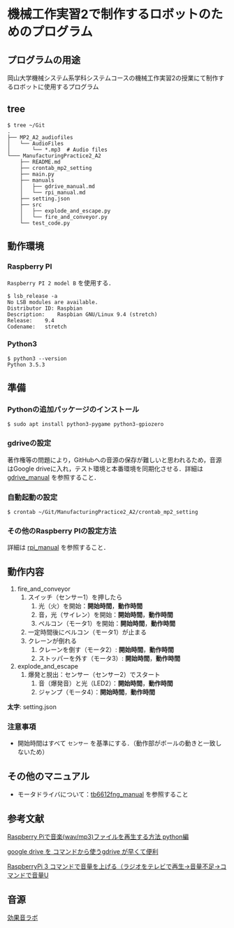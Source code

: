 # 機械工作実習2で制作するロボットのためのプログラム

## プログラムの用途
岡山大学機械システム系学科システムコースの機械工作実習2の授業にて制作するロボットに使用するプログラム

## tree
```shell-session:tree
$ tree ~/Git
.
├── MP2_A2_audiofiles
│   └── AudioFiles
│       └── *.mp3  # Audio files
└─── ManufacturingPractice2_A2
    ├── README.md
    ├── crontab_mp2_setting
    ├── main.py
    ├── manuals
    │   ├── gdrive_manual.md
    │   └── rpi_manual.md
    ├── setting.json
    ├── src
    │   ├── explode_and_escape.py
    │   └── fire_and_conveyor.py
    └── test_code.py
```

## 動作環境
### Raspberry PI
`Raspberry PI 2 model B` を使用する．

```shell-session:raspbian_version
$ lsb_release -a
No LSB modules are available.
Distributor ID:	Raspbian
Description:	Raspbian GNU/Linux 9.4 (stretch)
Release:	9.4
Codename:	stretch
```
### Python3
```shell-session:pytnon3_version
$ python3 --version
Python 3.5.3
```
## 準備
### Pythonの追加パッケージのインストール
```shell-session:install_pygame
$ sudo apt install python3-pygame python3-gpiozero
```

### gdriveの設定
著作権等の問題により，GitHubへの音源の保存が難しいと思われるため，音源はGoogle driveに入れ，テスト環境と本番環境を同期化させる．詳細は [gdrive_manual](manuals/gdrive_manual.md) を参照すること．

### 自動起動の設定
```
$ crontab ~/Git/ManufacturingPractice2_A2/crontab_mp2_setting
```

### その他のRaspberry PIの設定方法
詳細は [rpi_manual](manuals/rpi_manual.md) を参照すること．

## 動作内容
1. fire_and_conveyor
    1. スイッチ（センサー1）を押したら
        1. 光（火）を開始：**開始時間**，**動作時間**
        1. 音，光（サイレン）を開始：**開始時間**，**動作時間**
        1. ベルコン（モータ1）を開始：**開始時間**，**動作時間**
    1. 一定時間後にベルコン（モータ1）が止まる
    1. クレーンが倒れる
        1. クレーンを倒す（モータ2）: **開始時間**，**動作時間**
        1. ストッパーを外す（モータ3）: **開始時間**，**動作時間**
1. explode_and_escape
    1. 爆発と脱出：センサー（センサー2）でスタート
        1. 音（爆発音）と光（LED2）：**開始時間**，**動作時間**
        1. ジャンプ（モータ4）：**開始時間**，**動作時間**

**太字**: setting.json

### 注意事項
- 開始時間はすべて `センサー` を基準にする．（動作部がボールの動きと一致しないため）

## その他のマニュアル
- モータドライバについて：[tb6612fng_manual](manuals/tb6612fng_manual.md) を参照すること

## 参考文献
[Raspberry Piで音楽(wav/mp3)ファイルを再生する方法 python編](https://qiita.com/Nyanpy/items/cb4ea8dc4dc01fe56918)

[google drive を コマンドから使うgdrive が早くて便利](http://takuya-1st.hatenablog.jp/entry/2016/07/06/034412)

[RaspberryPi 3 コマンドで音量を上げる（ラジオをテレビで再生→音量不足→コマンドで音量U](http://min117.hatenablog.com/entry/2017/06/22/212425)

## 音源
[効果音ラボ](https://soundeffect-lab.info/)
